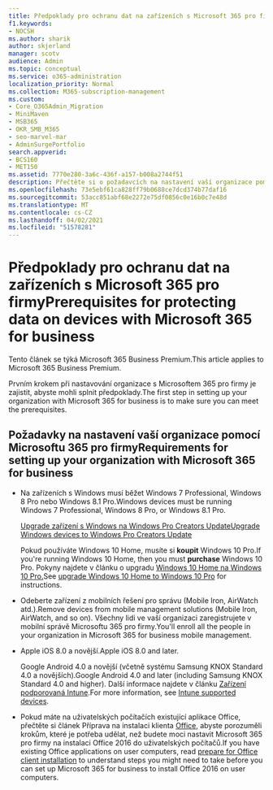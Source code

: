 ```yaml
---
title: Předpoklady pro ochranu dat na zařízeních s Microsoft 365 pro firmy
f1.keywords:
- NOCSH
ms.author: sharik
author: skjerland
manager: scotv
audience: Admin
ms.topic: conceptual
ms.service: o365-administration
localization_priority: Normal
ms.collection: M365-subscription-management
ms.custom:
- Core_O365Admin_Migration
- MiniMaven
- MSB365
- OKR_SMB_M365
- seo-marvel-mar
- AdminSurgePortfolio
search.appverid:
- BCS160
- MET150
ms.assetid: 7770e280-3a6c-436f-a157-b008a2744f51
description: Přečtěte si o požadavcích na nastavení vaší organizace pomocí Microsoftu 365 pro firmy a ochraně pracovních dat na zařízeních uživatelů.
ms.openlocfilehash: 73e5ebf61ca828ff79b0688ce7dcd374b77daf16
ms.sourcegitcommit: 53acc851abf68e2272e75df0856c0e16b0c7e48d
ms.translationtype: MT
ms.contentlocale: cs-CZ
ms.lasthandoff: 04/02/2021
ms.locfileid: "51578281"
---
```

# <a name="prerequisites-for-protecting-data-on-devices-with-microsoft-365-for-business"></a><span data-ttu-id="f0348-103">Předpoklady pro ochranu dat na zařízeních s Microsoft 365 pro firmy</span><span class="sxs-lookup"><span data-stu-id="f0348-103">Prerequisites for protecting data on devices with Microsoft 365 for business</span></span>

<span data-ttu-id="f0348-104">Tento článek se týká Microsoft 365 Business Premium.</span><span class="sxs-lookup"><span data-stu-id="f0348-104">This article applies to Microsoft 365 Business Premium.</span></span>

<span data-ttu-id="f0348-105">Prvním krokem při nastavování organizace s Microsoftem 365 pro firmy je zajistit, abyste mohli splnit předpoklady.</span><span class="sxs-lookup"><span data-stu-id="f0348-105">The first step in setting up your organization with Microsoft 365 for business is to make sure you can meet the prerequisites.</span></span>
  
## <a name="requirements-for-setting-up-your-organization-with-microsoft-365-for-business"></a><span data-ttu-id="f0348-106">Požadavky na nastavení vaší organizace pomocí Microsoftu 365 pro firmy</span><span class="sxs-lookup"><span data-stu-id="f0348-106">Requirements for setting up your organization with Microsoft 365 for business</span></span>

- <span data-ttu-id="f0348-107">Na zařízeních s Windows musí běžet Windows 7 Professional, Windows 8 Pro nebo Windows 8.1 Pro.</span><span class="sxs-lookup"><span data-stu-id="f0348-107">Windows devices must be running Windows 7 Professional, Windows 8 Pro, or Windows 8.1 Pro.</span></span>
    
    [<span data-ttu-id="f0348-108">Upgrade zařízení s Windows na Windows Pro Creators Update</span><span class="sxs-lookup"><span data-stu-id="f0348-108">Upgrade Windows devices to Windows Pro Creators Update</span></span>](upgrade-to-windows-pro-creators-update.md)
    
    <span data-ttu-id="f0348-109">Pokud používáte Windows 10 Home, musíte si **koupit** Windows 10 Pro.</span><span class="sxs-lookup"><span data-stu-id="f0348-109">If you're running Windows 10 Home, then you must **purchase** Windows  10 Pro.</span></span> <span data-ttu-id="f0348-110">Pokyny najdete v článku o upgradu [Windows 10 Home na Windows 10 Pro.](https://support.microsoft.com/office/0aee10c1-4d34-43ee-a325-579c6c2df90e)</span><span class="sxs-lookup"><span data-stu-id="f0348-110">See [upgrade Windows 10 Home to Windows 10 Pro](https://support.microsoft.com/office/0aee10c1-4d34-43ee-a325-579c6c2df90e) for instructions.</span></span> 
    
- <span data-ttu-id="f0348-111">Odeberte zařízení z mobilních řešení pro správu (Mobile Iron, AirWatch atd.).</span><span class="sxs-lookup"><span data-stu-id="f0348-111">Remove devices from mobile management solutions (Mobile Iron, AirWatch, and so on).</span></span> <span data-ttu-id="f0348-112">Všechny lidi ve vaší organizaci zaregistrujete v mobilní správě Microsoftu 365 pro firmy.</span><span class="sxs-lookup"><span data-stu-id="f0348-112">You'll enroll all the people in your organization in Microsoft 365 for business mobile management.</span></span>
    
- <span data-ttu-id="f0348-113">Apple iOS 8.0 a novější.</span><span class="sxs-lookup"><span data-stu-id="f0348-113">Apple iOS 8.0 and later.</span></span>
    
    <span data-ttu-id="f0348-114">Google Android 4.0 a novější (včetně systému Samsung KNOX Standard 4.0 a novějších).</span><span class="sxs-lookup"><span data-stu-id="f0348-114">Google Android 4.0 and later (including Samsung KNOX Standard 4.0 and higher).</span></span> <span data-ttu-id="f0348-115">Další informace najdete v článku [Zařízení podporovaná Intune](/mem/intune/fundamentals/supported-devices-browsers).</span><span class="sxs-lookup"><span data-stu-id="f0348-115">For more information, see [Intune supported devices](/mem/intune/fundamentals/supported-devices-browsers).</span></span>
    
- <span data-ttu-id="f0348-116">Pokud máte na uživatelských počítačích existující aplikace Office, přečtěte si článek Příprava na instalaci klienta [Office,](prepare-for-office-client-deployment.md) abyste porozuměli krokům, které je potřeba udělat, než budete moci nastavit Microsoft 365 pro firmy na instalaci Office 2016 do uživatelských počítačů.</span><span class="sxs-lookup"><span data-stu-id="f0348-116">If you have existing Office applications on user computers, read [prepare for Office client installation](prepare-for-office-client-deployment.md) to understand steps you might need to take before you can set up Microsoft 365 for business to install Office 2016 on user computers.</span></span>